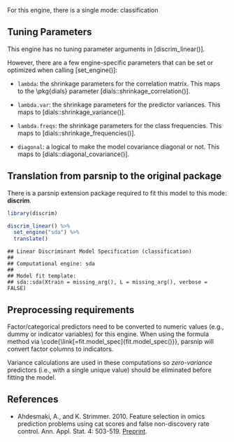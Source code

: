 


For this engine, there is a single mode: classification

## Tuning Parameters

This engine has no tuning parameter arguments in [discrim_linear()]. 

However, there are a few engine-specific parameters that can be set or optimized when calling [set_engine()]:

* `lambda`: the shrinkage parameters for the correlation matrix. This maps to the \pkg{dials} parameter [dials::shrinkage_correlation()].

* `lambda.var`: the shrinkage parameters for the predictor variances. This maps to [dials::shrinkage_variance()].

* `lambda.freqs`: the shrinkage parameters for the class frequencies. This maps to [dials::shrinkage_frequencies()].

* `diagonal`: a logical to make the model covariance diagonal or not. This maps to [dials::diagonal_covariance()].

## Translation from parsnip to the original package

There is a parsnip extension package required to fit this model to this mode: **discrim**.


```r
library(discrim)

discrim_linear() %>% 
  set_engine("sda") %>% 
  translate()
```

```
## Linear Discriminant Model Specification (classification)
## 
## Computational engine: sda 
## 
## Model fit template:
## sda::sda(Xtrain = missing_arg(), L = missing_arg(), verbose = FALSE)
```

## Preprocessing requirements


Factor/categorical predictors need to be converted to numeric values (e.g., dummy or indicator variables) for this engine. When using the formula method via \\code{\\link[=fit.model_spec]{fit.model_spec()}}, parsnip will convert factor columns to indicators.


Variance calculations are used in these computations so _zero-variance_ predictors (i.e., with a single unique value) should be eliminated before fitting the model. 



## References

 - Ahdesmaki, A., and K. Strimmer. 2010. Feature selection in omics prediction problems using cat scores and false non-discovery rate control. Ann. Appl. Stat. 4: 503-519. [Preprint](http://arxiv.org/abs/0903.2003).
